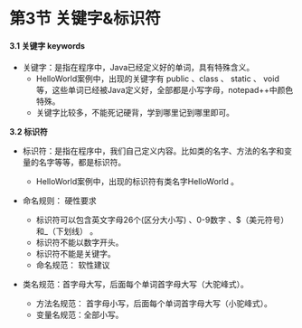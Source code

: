 # 第3节 关键字&标识符

#### 3.1 关键字 keywords

- 关键字：是指在程序中，Java已经定义好的单词，具有特殊含义。
  - HelloWorld案例中，出现的关键字有 public 、class 、 static 、 void 等，这些单词已经被Java定义好，全部都是小写字母，notepad++中颜色特殊。
  - 关键字比较多，不能死记硬背，学到哪里记到哪里即可。

**3.2 标识符**

- 标识符：是指在程序中，我们自己定义内容。比如类的名字、方法的名字和变量的名字等等，都是标识符。
  - HelloWorld案例中，出现的标识符有类名字HelloWorld 。

- 命名规则： 硬性要求
  - 标识符可以包含英文字母26个(区分大小写) 、0-9数字 、$（美元符号） 和_（下划线） 。
  - 标识符不能以数字开头。
  - 标识符不能是关键字。
  - 命名规范： 软性建议

- 类名规范：首字母大写，后面每个单词首字母大写（大驼峰式）。
  - 方法名规范： 首字母小写，后面每个单词首字母大写（小驼峰式）。
  - 变量名规范：全部小写。